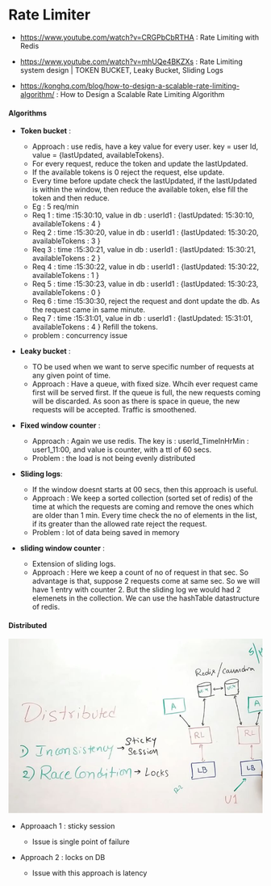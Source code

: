 # Rate Limiter

- https://www.youtube.com/watch?v=CRGPbCbRTHA : Rate Limiting with Redis

- https://www.youtube.com/watch?v=mhUQe4BKZXs : Rate Limiting system design | TOKEN BUCKET, Leaky Bucket, Sliding Logs

- https://konghq.com/blog/how-to-design-a-scalable-rate-limiting-algorithm/ : How to Design a Scalable Rate Limiting Algorithm


#### Algorithms

- **Token bucket** : 
	- Approach : use redis, have a key value for every user. key = user Id, value = {lastUpdated, availableTokens}. 
	- For every request, reduce the token and update the lastUpdated.
	- If the available tokens is 0 reject the request, else update.
	- Every time before update check the lastUpdated, if the lastUpdated is within the window, then reduce the available token, else fill the token and then reduce.
	- Eg : 5 req/min 
	- Req 1 : time :15:30:10, value in db : userId1 : {lastUpdated: 15:30:10, availableTokens : 4 }
	- Req 2 : time :15:30:20, value in db : userId1 : {lastUpdated: 15:30:20, availableTokens : 3 }
	- Req 3 : time :15:30:21, value in db : userId1 : {lastUpdated: 15:30:21, availableTokens : 2 }
	- Req 4 : time :15:30:22, value in db : userId1 : {lastUpdated: 15:30:22, availableTokens : 1 }
	- Req 5 : time :15:30:23, value in db : userId1 : {lastUpdated: 15:30:23, availableTokens : 0 }
	- Req 6 : time :15:30:30, reject the request and dont update the db. As the request came in same minute.
	- Req 7 : time :15:31:01, value in db : userId1 : {lastUpdated: 15:31:01, availableTokens : 4 } Refill the tokens.
	- problem : concurrency issue
- **Leaky bucket** :
	- TO be used when we want to serve specific number of requests at any given point of time.
	- Approach : Have a queue, with fixed size. Whcih ever request came first will be served first. If the queue is full, the new requests coming will be discarded.
				 As soon as there is space in queue, the new requests will be accepted. Traffic is smoothened.
- **Fixed window counter** :
	- Approach : Again we use redis. The key is : userId_TimeInHrMin : user1_11:00, and value is counter, with a ttl of 60 secs.
	- Problem : the load is not being evenly distributed
	
- **Sliding logs**:
	- If the window doesnt starts at 00 secs, then this approach is useful.
	- Approach : We keep a sorted collection (sorted set of redis) of the time at which the requests are coming and remove the ones which are older than 1 min.
					Every time check the no of elements in the list, if its greater than the allowed rate reject the request.
	- Problem : lot of data being saved in memory

- **sliding window counter** :
	- Extension of sliding logs.
	- Approach : Here we keep a count of no of request in that sec. So advantage is that, suppose 2 requests come at same sec. So we will have 1 entry with counter 2. But the sliding log we would had 2 elemenets in the collection. We can use the hashTable datastructure of redis.
	
#### Distributed

![Rate limiter system design sticky session](https://github.com/himkak/notes/blob/master/SystemDesign/rateLimiter/rateLimiter_Distributed_SickySession.JPG)

- Approaach 1 : sticky session
	- Issue is single point of failure

- Approach 2 : locks on DB
	- Issue with this approach is latency
	